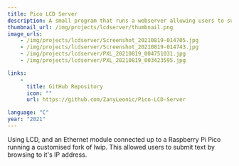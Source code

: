 ```yaml
---
title: Pico LCD Server
description: A small program that runs a webserver allowing users to submit text to be displayed on a LCD screen attached to a RP2040 device
thumbnail_url: /img/projects/lcdserver/thumbnail.png
image_urls: 
    - /img/projects/lcdserver/Screenshot_20210819-014705.jpg
    - /img/projects/lcdserver/Screenshot_20210819-014743.jpg
    - /img/projects/lcdserver/PXL_20210819_004751031.jpg
    - /img/projects/lcdserver/PXL_20210819_003423595.jpg

links: 
    - 
      title: GitHub Repository
      icon: ""
      url: https://github.com/ZanyLeonic/Pico-LCD-Server

language: "C"
year: "2021"
---
```

Using LCD, and an Ethernet module connected up to a Raspberry Pi Pico running a customised fork of lwip. This allowed users to submit text by browsing to it's IP address.